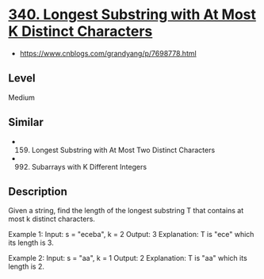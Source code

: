 # [340. Longest Substring with At Most K Distinct Characters]()
- https://www.cnblogs.com/grandyang/p/7698778.html

## Level
Medium

## Similar
- 159. Longest Substring with At Most Two Distinct Characters
- 992. Subarrays with K Different Integers

## Description
Given a string, find the length of the longest substring T that contains at most k distinct characters.

Example 1:
Input: s = "eceba", k = 2
Output: 3
Explanation: T is "ece" which its length is 3.

Example 2:
Input: s = "aa", k = 1
Output: 2
Explanation: T is "aa" which its length is 2.